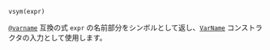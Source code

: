 ```
vsym(expr)
```

[`@varname`](@ref) 互換の式 `expr` の名前部分をシンボルとして返し、[`VarName`](@ref) コンストラクタの入力として使用します。
